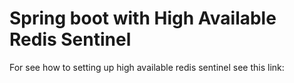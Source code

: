 # Spring boot with High Available Redis Sentinel

For see how to setting up high available redis sentinel see this link: